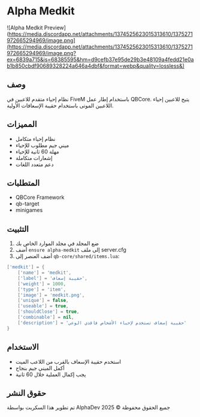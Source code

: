 # Alpha Medkit

![Alpha Medkit Preview](https://media.discordapp.net/attachments/1374525623015313610/1375271972665294969/image.png](https://media.discordapp.net/attachments/1374525623015313610/1375271972665294969/image.png?ex=6839a715&is=68385595&hm=d9cefb37e95de29b3e48109a4fedd21e0ab1b850cbdf90689328224a646a4dbf&format=webp&quality=lossless&)

## وصف
نظام إحياء متقدم للاعبين في FiveM باستخدام إطار عمل QBCore. يتيح للاعبين إحياء اللاعبين الموتى باستخدام حقيبة الإسعافات الأولية.

## المميزات
- نظام إحياء متكامل
- ميني جيم مطلوب للإحياء
- مهلة 60 ثانية للإحياء
- إشعارات متكاملة
- دعم متعدد اللغات

## المتطلبات
- QBCore Framework
- qb-target
- minigames

## التثبيت
1. ضع المجلد في مجلد الموارد الخاص بك
2. أضف `ensure alpha-medkit` إلى ملف server.cfg
3. أضف العنصر إلى `qb-core/shared/items.lua`:
```lua
['medkit'] = {
    ['name'] = 'medkit',
    ['label'] = 'حقيبة إسعاف',
    ['weight'] = 1000,
    ['type'] = 'item',
    ['image'] = 'medkit.png',
    ['unique'] = false,
    ['useable'] = true,
    ['shouldClose'] = true,
    ['combinable'] = nil,
    ['description'] = 'حقيبة إسعاف تستخدم لإحياء الأشخاص فاقدي الوعي'
}
```

## الاستخدام
- استخدم حقيبة الإسعاف بالقرب من اللاعب الميت
- أكمل الميني جيم بنجاح
- يجب إكمال العملية خلال 60 ثانية

## حقوق النشر
تم تطوير هذا السكربت بواسطة AlphaDev
جميع الحقوق محفوظة © 2025 
